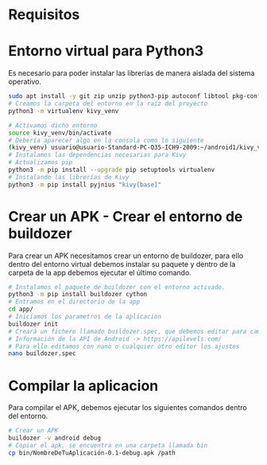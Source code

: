 # Requisitos

# Entorno virtual para Python3

Es necesario para poder instalar las librerías de manera aislada del sistema operativo.
```bash
sudo apt install -y git zip unzip python3-pip autoconf libtool pkg-config zlib1g-dev libncurses5-dev libncursesw5-dev libtinfo5 cmake libffi-dev libssl-dev gradle openjdk-17-jdk python3-kivy virtualenv xclip
# Creamos la carpeta del entorno en la raíz del proyecto
python3 -m virtualenv kivy_venv

# Activamos dicho entorno
source kivy_venv/bin/activate
# Debería aparecer algo en la consola como lo siguiente
(kivy_venv) usuario@usuario-Standard-PC-Q35-ICH9-2009:~/android1/kivy_venv
# Instalamos las dependencias necesarias para Kivy
# Actualizamos pip
python3 -m pip install --upgrade pip setuptools virtualenv
# Instalando las librerías de Kivy
python3 -m pip install pyjnius "kivy[base]"

```

# Crear un APK - Crear el entorno de buildozer

Para crear un APK necesitamos crear un entorno de buildozer, para ello dentro del entorno virtual debemos instalar su paquete y dentro de la 
carpeta de la app debemos ejecutar el último comando.

```bash
# Instalamos el paquete de buildozer con el entorno activado.
python3 -m pip install buildozer cython
# Entramos en el directorio de la app
cd app/
# Iniciamos los parametros de la aplicacion
buildozer init
# Creará un fichero llamado buildozer.spec, que debemos editar para cambiar el nombre de la app y poner la appi adecuada de Android.
# Información de la API de Android -> https://apilevels.com/
# Para ello editamos con nano o cualquier otro editor los ajustes
nano buildozer.spec
```
# Compilar la aplicacion
Para compilar el APK, debemos ejecutar los siguientes comandos dentro del entorno.

```bash
# Crear un APK 
buildozer -v android debug
# Copiar el apk, se encuentra en una carpeta llamada bin
cp bin/NombreDeTuAplicación-0.1-debug.apk /path
```
